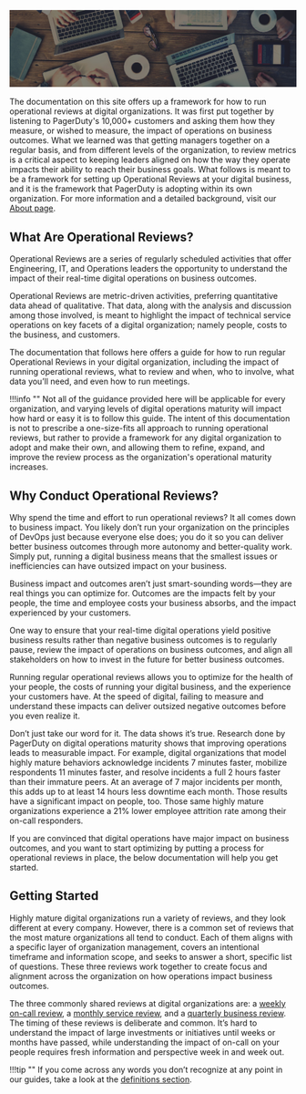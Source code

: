 ![Operational Reviews](./assets/img/headers/reviews.jpg)

The documentation on this site offers up a framework for how to run operational reviews at digital organizations. It was first put together by listening to PagerDuty's 10,000+ customers and asking them how they measure, or wished to measure, the impact of operations on business outcomes. What we learned was that getting managers together on a regular basis, and from different levels of the organization, to review metrics is a critical aspect to keeping leaders aligned on how the way they operate impacts their ability to reach their business goals. What follows is meant to be a framework for setting up Operational Reviews at your digital business, and it is the framework that PagerDuty is adopting within its own organization. For more information and a detailed background, visit our [About page](/about.md).

## What Are Operational Reviews?
Operational Reviews are a series of regularly scheduled activities that offer Engineering, IT, and Operations leaders the opportunity to understand the impact of their real-time digital operations on business outcomes.

Operational Reviews are metric-driven activities, preferring quantitative data ahead of qualitative. That data, along with the analysis and discussion among those involved, is meant to highlight the impact of technical service operations on key facets of a digital organization; namely people, costs to the business, and customers.

The documentation that follows here offers a guide for how to run regular Operational Reviews in your digital organization, including the impact of running operational reviews, what to review and when, who to involve, what data you’ll need, and even how to run meetings.

!!!info ""
    Not all of the guidance provided here will be applicable for every organization, and varying levels of digital operations maturity will impact how hard or easy it is to follow this guide. The intent of this documentation is not to prescribe a one-size-fits all approach to running operational reviews, but rather to provide a framework for any digital organization to adopt and make their own, and allowing them to refine, expand, and improve the review process as the organization's operational maturity increases.

## Why Conduct Operational Reviews?
Why spend the time and effort to run operational reviews? It all comes down to business impact. You likely don’t run your organization on the principles of DevOps just because everyone else does; you do it so you can deliver better business outcomes through more autonomy and better-quality work. Simply put, running a digital business means that the smallest issues or inefficiencies can have outsized impact on your business.

Business impact and outcomes aren’t just smart-sounding words—they are real things you can optimize for. Outcomes are the impacts felt by your people, the time and employee costs your business absorbs, and the impact experienced by your customers.

One way to ensure that your real-time digital operations yield positive business results rather than negative business outcomes is to regularly pause, review the impact of operations on business outcomes, and align all stakeholders on how to invest in the future for better business outcomes.

Running regular operational reviews allows you to optimize for the health of your people, the costs of running your digital business, and the experience your customers have. At the speed of digital, failing to measure and understand these impacts can deliver outsized negative outcomes before you even realize it.

Don’t just take our word for it. The data shows it’s true. Research done by PagerDuty on digital operations maturity shows that improving operations leads to measurable impact. For example, digital organizations that model highly mature behaviors acknowledge incidents 7 minutes faster, mobilize respondents 11 minutes faster, and resolve incidents a full 2 hours faster than their immature peers. At an average of 7 major incidents per month, this adds up to at least 14 hours less downtime each month. Those results have a significant impact on people, too. Those same highly mature organizations experience a 21% lower employee attrition rate among their on-call responders.

If you are convinced that digital operations have major impact on business outcomes, and you want to start optimizing by putting a process for operational reviews in place, the below documentation will help you get started.

## Getting Started

Highly mature digital organizations run a variety of reviews, and they look different at every company. However, there is a common set of reviews that the most mature organizations all tend to conduct. Each of them aligns with a specific layer of organization management, covers an intentional timeframe and information scope, and seeks to answer a short, specific list of questions. These three reviews work together to create focus and alignment across the organization on how operations impact business outcomes.

The three commonly shared reviews at digital organizations are: a [weekly on-call review](/reviews/oncall.md), a [monthly service review](reviews/service.md), and a [quarterly business review](reviews/business.md). The timing of these reviews is deliberate and common. It’s hard to understand the impact of large investments or initiatives until weeks or months have passed, while understanding the impact of on-call on your people requires fresh information and perspective week in and week out.

!!!tip ""
    If you come across any words you don’t recognize at any point in our guides, take a look at the [definitions section](/definitions.md).
